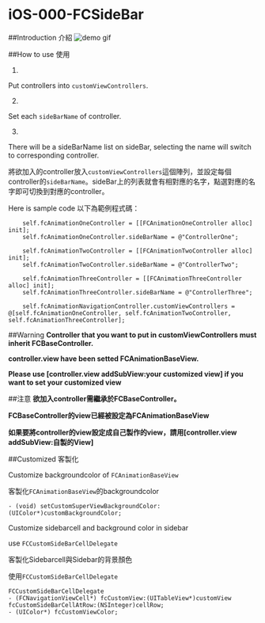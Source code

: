 # iOS-000-FCSideBar

##Introduction 介紹
![demo gif](http://i.imgur.com/WqQi3Of.gif)


##How to use 使用

1.
Put controllers into ```customViewControllers```. 

2.
Set each ```sideBarName``` of controller. 

3.
There will be a sideBarName list on sideBar, selecting the name will switch to corresponding controller.

將欲加入的controller放入```customViewControllers```這個陣列，並設定每個controller的```sideBarName```。sideBar上的列表就會有相對應的名字，點選對應的名字即可切換到對應的controller。


Here is sample code 以下為範例程式碼：
```
    self.fcAnimationOneController = [[FCAnimationOneController alloc] init];
    self.fcAnimationOneController.sideBarName = @"ControllerOne";
    
    self.fcAnimationTwoController = [[FCAnimationTwoController alloc] init];
    self.fcAnimationTwoController.sideBarName = @"ControllerTwo";

    self.fcAnimationThreeController = [[FCAnimationThreeController alloc] init];
    self.fcAnimationThreeController.sideBarName = @"ControllerThree";
    
    self.fcAnimationNavigationController.customViewControllers = @[self.fcAnimationOneController, self.fcAnimationTwoController, self.fcAnimationThreeController];
```

##Warning
**Controller that you want to put in customViewControllers must inherit FCBaseController.**

**controller.view have been setted FCAnimationBaseView.**

**Please use [controller.view addSubView:your customized view] if you want to set your customized view**

##注意
**欲加入controller需繼承於FCBaseController。**

**FCBaseController的view已經被設定為FCAnimationBaseView**

**如果要將controller的view設定成自己製作的view，請用[controller.view addSubView:自製的View]**

##Customized 客製化

Customize backgroundcolor of ```FCAnimationBaseView```

客製化```FCAnimationBaseView```的backgroundcolor

```- (void) setCustomSuperViewBackgroundColor:(UIColor*)customBackgroundColor;```

Customize sidebarcell and background color in sidebar

use ```FCCustomSideBarCellDelegate```

客製化Sidebarcell與Sidebar的背景顏色

使用```FCCustomSideBarCellDelegate```

```
FCCustomSideBarCellDelegate
- (FCNavigationViewCell*) fcCustomView:(UITableView*)customView fcCustomSideBarCellAtRow:(NSInteger)cellRow;
- (UIColor*) fcCustomViewColor;
```

